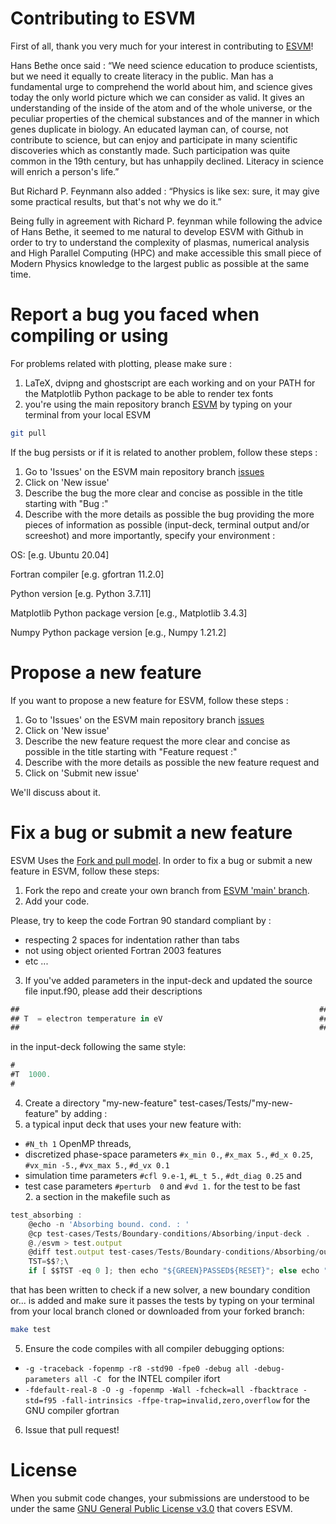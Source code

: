 # Contributing to ESVM

First of all, thank you very much for your interest in contributing to [ESVM](https://github.com/michaeltouati/ESVM)! 

Hans Bethe once said : “We need science education to produce scientists, but we need it equally to create literacy in the public. Man has a fundamental urge to comprehend the world about him, and science gives today the only world picture which we can consider as valid. It gives an understanding of the inside of the atom and of the whole universe, or the peculiar properties of the chemical substances and of the manner in which genes duplicate in biology. An educated layman can, of course, not contribute to science, but can enjoy and participate in many scientific discoveries which as constantly made. Such participation was quite common in the 19th century, but has unhappily declined. Literacy in science will enrich a person's life.”

But Richard P. Feynmann also added : “Physics is like sex: sure, it may give some practical results, but that's not why we do it.”

Being fully in agreement with Richard P. feynman while following the advice of Hans Bethe, it seemed to me natural to develop ESVM with Github in order to try to understand the complexity of plasmas, numerical analysis and High Parallel Computing (HPC) and make accessible this small piece of Modern Physics knowledge to the largest public as possible at the same time.

# Report a bug you faced when compiling or using 

For problems related with plotting, please make sure :
1) LaTeX, dvipng and ghostscript are each working and on your PATH for the Matplotlib Python package to be able to render tex fonts
2) you're using the main repository branch [ESVM](https://github.com/michaeltouati/ESVM) by typing on your terminal from your local ESVM
```sh
git pull
```
If the bug persists or if it is related to another problem, follow these steps :
1) Go to 'Issues' on the ESVM main repository branch [issues](https://github.com/michaeltouati/ESVM/issues)
2) Click on 'New issue'
4) Describe the bug the more clear and concise as possible in the title starting with "Bug :"
5) Describe with the more details as possible the bug providing the more pieces of information as possible (input-deck, terminal output and/or screeshot) and more importantly, specify your environment :

OS: [e.g. Ubuntu 20.04]

Fortran compiler [e.g. gfortran 11.2.0]

Python version [e.g. Python 3.7.11]

Matplotlib Python package version [e.g., Matplotlib 3.4.3]

Numpy Python package version [e.g., Numpy 1.21.2]

# Propose a new feature

If you want to propose a new feature for ESVM, follow these steps :
1) Go to 'Issues' on the ESVM main repository branch [issues](https://github.com/michaeltouati/ESVM/issues)
2) Click on 'New issue'
4) Describe the new feature request the more clear and concise as possible in the title starting with "Feature request :"
5) Describe with the more details as possible the new feature request and
6) Click on 'Submit new issue'

We'll discuss about it.

# Fix a bug or submit a new feature

ESVM Uses the [Fork and pull model](https://docs.github.com/en/github/collaborating-with-pull-requests/getting-started/about-collaborative-development-models).
In order to fix a bug or submit a new feature in ESVM, follow these steps:

1. Fork the repo and create your own branch from [ESVM 'main' branch](https://github.com/michaeltouati/ESVM).
2. Add your code.

Please, try to keep the code Fortran 90 standard compliant by : 
- respecting 2 spaces for indentation rather than tabs
- not using object oriented Fortran 2003 features
- etc ...

3. If you've added parameters in the input-deck and updated the source file input.f90, please add their descriptions 
```javascript
##                                                                   ##
## T  = electron temperature in eV                                   ##
##                                                                   ##
```
in the input-deck following the same style:
```javascript
#
#T  1000.
#
```
4. Create a directory "my-new-feature" test-cases/Tests/"my-new-feature" by adding :
  1. a typical input deck that uses your new feature with:
- `#N_th 1` OpenMP threads, 
- discretized phase-space parameters `#x_min 0.`, `#x_max 5.`, `#d_x 0.25`, `#vx_min -5.`, `#vx_max 5.`, `#d_vx 0.1`
- simulation time parameters `#cfl 9.e-1`, `#L_t 5.`, `#dt_diag 0.25` and
- test case parameters `#perturb  0` and `#vd 1.`
for the test to be fast  
  2. a section in the makefile such as
```javascript
test_absorbing :
	@echo -n 'Absorbing bound. cond. : '
	@cp test-cases/Tests/Boundary-conditions/Absorbing/input-deck .
	@./esvm > test.output
	@diff test.output test-cases/Tests/Boundary-conditions/Absorbing/output; \
	TST=$$?;\
	if [ $$TST -eq 0 ]; then echo "${GREEN}PASSED${RESET}"; else echo "${RED}NOT PASSED${RESET}"; fi; echo ' '; \
```
that has been written to check 
if a new solver, a new boundary condition or... is added and make sure it passes the tests by typing on your terminal from your local branch cloned or downloaded from your forked branch:
```sh
make test
```
5. Ensure the code compiles with all compiler debugging options:
- `-g -traceback -fopenmp -r8 -std90 -fpe0 -debug all -debug-parameters all -C ` for the INTEL compiler ifort
- `-fdefault-real-8 -O -g -fopenmp -Wall -fcheck=all -fbacktrace -std=f95 -fall-intrinsics -ffpe-trap=invalid,zero,overflow` for the GNU compiler gfortran

6. Issue that pull request!

# License
When you submit code changes, your submissions are understood to be under the same [GNU General Public License v3.0](https://www.gnu.org/licenses/gpl-3.0.en.html) that covers ESVM. 
